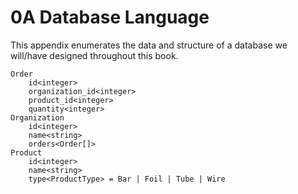 # 0A Database Language

This appendix enumerates the data and structure of a database we will/have 
designed throughout this book.

```
Order
	id<integer>
	organization_id<integer>
	product_id<integer>
	quantity<integer>
Organization
	id<integer>
	name<string>
	orders<Order[]>
Product
	id<integer>
	name<string>
	type<ProductType> = Bar | Foil | Tube | Wire
```